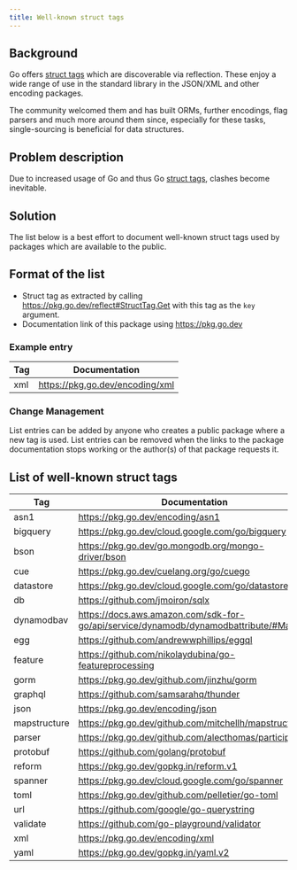 ```yaml
---
title: Well-known struct tags
---
```


## Background

Go offers [struct tags](https://go.dev/ref/spec#Tag) which are discoverable via reflection. These enjoy a wide range of use in the standard library in the JSON/XML and other encoding packages.

The community welcomed them and has built ORMs, further encodings, flag parsers and much more around them since, especially for these tasks, single-sourcing is beneficial for data structures.

## Problem description
Due to increased usage of Go and thus Go [struct tags](https://go.dev/ref/spec#Tag), clashes become inevitable.

## Solution
The list below is a best effort to document well-known struct tags used by packages which are available to the public.

## Format of the list
* Struct tag as extracted by calling https://pkg.go.dev/reflect#StructTag.Get with this tag as the `key` argument.
* Documentation link of this package using https://pkg.go.dev

### Example entry
Tag | Documentation
----|-----
xml | https://pkg.go.dev/encoding/xml

### Change Management
List entries can be added by anyone who creates a public package where a new tag is used.
List entries can be removed when the links to the package documentation stops working or the author(s) of that package requests it.

## List of well-known struct tags
Tag          | Documentation
-------------|---------------
asn1         | https://pkg.go.dev/encoding/asn1
bigquery     | https://pkg.go.dev/cloud.google.com/go/bigquery
bson         | https://pkg.go.dev/go.mongodb.org/mongo-driver/bson
cue          | https://pkg.go.dev/cuelang.org/go/cuego
datastore    | https://pkg.go.dev/cloud.google.com/go/datastore
db           | https://github.com/jmoiron/sqlx
dynamodbav   | https://docs.aws.amazon.com/sdk-for-go/api/service/dynamodb/dynamodbattribute/#Marshal
egg          | https://github.com/andrewwphillips/eggql
feature      | https://github.com/nikolaydubina/go-featureprocessing
gorm         | https://pkg.go.dev/github.com/jinzhu/gorm
graphql      | https://github.com/samsarahq/thunder
json         | https://pkg.go.dev/encoding/json
mapstructure | https://pkg.go.dev/github.com/mitchellh/mapstructure
parser       | https://pkg.go.dev/github.com/alecthomas/participle
protobuf     | https://github.com/golang/protobuf
reform       | https://pkg.go.dev/gopkg.in/reform.v1
spanner      | https://pkg.go.dev/cloud.google.com/go/spanner
toml         | https://pkg.go.dev/github.com/pelletier/go-toml
url          | https://github.com/google/go-querystring
validate     | https://github.com/go-playground/validator
xml          | https://pkg.go.dev/encoding/xml
yaml         | https://pkg.go.dev/gopkg.in/yaml.v2
